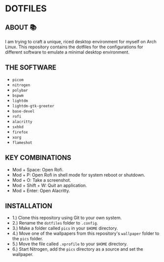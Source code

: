 # DOTFILES

## ABOUT :books:

I am trying to craft a unique, riced desktop environment for myself on Arch Linux.
This repository contains the dotfiles for the configurations for different software to emulate a minimal desktop environment.

## THE SOFTWARE

- `picom`
- `nitrogen`
- `polybar`
- `bspwm`
- `lightdm`
- `lightdm-gtk-greeter`
- `base-devel`
- `rofi`
- `alacritty`
- `sxhkd`
- `firefox`
- `xorg`
- `flameshot`

## KEY COMBINATIONS

- Mod + Space: Open Rofi.
- Mod + P: Open Rofi in shell mode for system reboot or shutdown.
- Mod + O: Take a screenshot.
- Mod + Shift + W: Quit an application.
- Mod + Enter: Open Alacritty.

## INSTALLATION

- 1.) Clone this repository using Git to your own system.
- 2.) Rename the `dotfiles` folder to `.config`.
- 3.) Make a folder called `pics` in your `$HOME` directory.
- 4.) Move one of the wallpapers from this repository's `wallpaper` folder to the `pics` folder.
- 5.) Move the file called `.xprofile` to your `$HOME` directory.
- 6.) Start Nitrogen, add the `pics` directory as a source and set the wallpaper.
